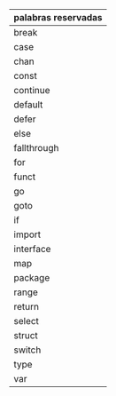 

| palabras reservadas|
|-------------------|
| break             | funct             | select            |
| case              | go                | struct            |
| chan              | goto              | switch            |
| const             | if                | type              |
| continue          | import            | var               |
| default           | interface         |                   |
| defer             | map               |                   |
| else              | package           |                   |
| fallthrough       | range             |                   |
| for               | return            |                   |
| funct             | 
| go                |
| goto              |
| if                |
| import            |
| interface         |
| map               |
| package           |
| range             |
| return            |
| select            |
| struct            |
| switch            |
| type              |
| var               |
